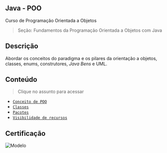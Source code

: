 ## Java - POO

Curso de Programação Orientada a Objetos
> Seção: Fundamentos da Programação Orientada a Objetos com Java

## Descrição

Abordar os conceitos do paradigma e os pilares da orientação a objetos, classes, enums, construtores, *Java Bens* e UML.

## Conteúdo

> Clique no assunto para acessar
- [`Conceito de POO`](src/edu/gabriel/conceitoPOO/README.md)
- [`Classes`](src/edu/gabriel/conceitosClasses/README.md)
- [`Pacotes`](src/edu/gabriel/pacotes/README.md)
- [`Visibilidade de recursos`]()

## Certificação

![Modelo]()